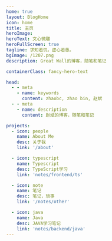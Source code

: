 ```yaml
---
home: true
layout: BlogHome
icon: home
title: 主页
heroImage:
heroText: 文心微雕
heroFullScreen: true
tagline: 求知若饥，虚心若愚。
bgImage: /1207.png
description: Great Wall的博客，随笔和笔记

containerClass: fancy-hero-text

head:
  - - meta
    - name: keywords
      content: zhaobc, zhao bin, 赵斌
  - - meta
    - name: description
      content: 赵斌的博客，随笔和笔记

projects:
  - icon: people
    name: About Me
    desc: 关于我
    link: '/about'

  - icon: typescript
    name: Typescript
    desc: TypeScript学习
    link: 'notes/frontend/ts'

  - icon: note
    name: 笔记
    desc: 笔记，琐事
    link: '/notes/other'

  - icon: java
    name: Java
    desc: JAVA学习笔记
    link: 'notes/backend/java'
---
```

